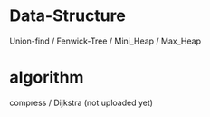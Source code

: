 # Data-Structure
Union-find / Fenwick-Tree / Mini_Heap / Max_Heap

# algorithm
compress / Dijkstra (not uploaded yet)


